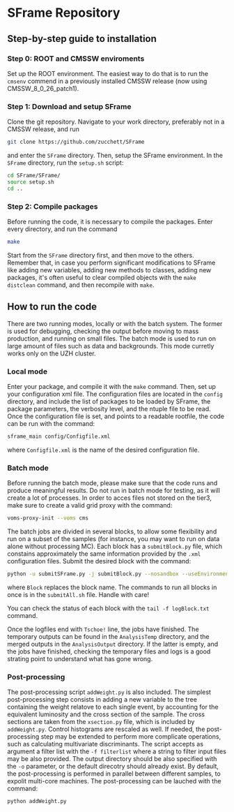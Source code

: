 # SFrame Repository

## Step-by-step guide to installation

### Step 0: ROOT and CMSSW enviroments

Set up the ROOT environment. The easiest way to do that is to run the `cmsenv` commend in a previously installed CMSSW release (now using CMSSW_8_0_26_patch1).

### Step 1: Download and setup SFrame

Clone the git repository. Navigate to your work directory, preferably not in a CMSSW release, and run
```bash
git clone https://github.com/zucchett/SFrame
```
and enter the `SFrame` directory.
Then, setup the SFrame environment. In the `SFrame` directory, run the `setup.sh` script:
```bash
cd SFrame/SFrame/
source setup.sh
cd ..
```

### Step 2: Compile packages

Before running the code, it is necessary to compile the packages. Enter every directory, and run the command
```bash
make
```
Start from the `SFrame` directory first, and then move to the others.
Remember that, in case you perform significant modifications to SFrame like adding new variables, adding new methods to classes, adding new packages, it's often useful to clear compiled objects with the `make distclean` command, and then recompile with `make`.



## How to run the code

There are two running modes, locally or with the batch system. The former is used for debugging, checking the output before moving to mass production, and running on small files. The batch mode is used to run on large amount of files such as data and backgrounds. This mode curretly works only on the UZH cluster.

### Local mode

Enter your package, and compile it with the `make` command.
Then, set up your configuration xml file. The configuration files are located in the `config` directory, and include the list of packages to be loaded by SFrame, the package parameters, the verbosity level, and the ntuple file to be read.
Once the configuration file is set, and points to a readable rootfile, the code can be run with the command:
```bash
sframe_main config/Configfile.xml
```
where `Configfile.xml` is the name of the desired configuration file.


### Batch mode

Before running the batch mode, please make sure that the code runs and produce meaningful results. Do not run in batch mode for testing, as it will create a lot of processes.
In order to acces files not stored on the tier3, make sure to create a valid grid proxy with the command:
```bash
voms-proxy-init --voms cms
```

The batch jobs are divided in several blocks, to allow some flexibility and run on a subset of the samples (for instance, you may want to run on data alone without processing MC). Each block has a `submitBlock.py` file, which constains approximately the same information provided by the `.xml` configuration files.
Submit the desired block with the command:
```bash
python -u submitSFrame.py -j submitBlock.py --nosandbox --useEnvironment --keepTemp &> logBlock.txt &
```
where `Block` replaces the block name. The commands to run all blocks in once is in the `submitAll.sh` file. Handle with care!

You can check the status of each block with the `tail -f logBlock.txt` command.

Once the logfiles end with `Tschoe!` line, the jobs have finished. The temporary outputs can be found in the `AnalysisTemp` directory, and the merged outputs in the `AnalysisOutput` directory. If the latter is empty, and the jobs have finished, checking the temporary files and logs is a good strating point to understand what has gone wrong.



### Post-processing

The post-processing script `addWeight.py` is also included. The simplest post-processing step consists in adding a new variable to the tree containing the weight relatove to each single event, by accounting for the equivalent luminosity and the cross section of the sample.
The cross sections are taken from the `xsection.py` file, which is included by `addWeight.py`. Control histograms are rescaled as well. If needed, the post-processing step may be extended to perform more complicate operations, such as calculating multivariate discriminants.
The script accepts as argument a filter list with the `-f filterlist` where a string to filter input files may be also provided. The output directory should be also specified with the `-o` parameter, or the default direcotry should already exist.
By default, the post-processing is performed in parallel between different samples, to expolit multi-core machines. The post-processing can be lauched with the command:
```bash
python addWeight.py
```
